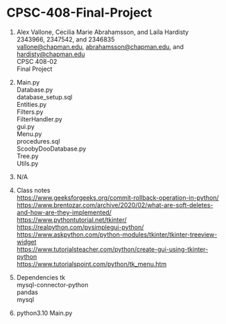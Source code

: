 # CPSC-408-Final-Project
1. Alex Vallone, Cecilia Marie Abrahamsson, and Laila Hardisty  
   2343966, 2347542, and 2346835  
   vallone@chapman.edu, abrahamsson@chapman.edu, and hardisty@chapman.edu  
   CPSC 408-02  
   Final Project  
   
2. Main.py  
   Database.py  
   database_setup.sql   
   Entities.py  
   Filters.py  
   FilterHandler.py  
   gui.py  
   Menu.py  
   procedures.sql  
   ScoobyDooDatabase.py  
   Tree.py  
   Utils.py  
   
3. N/A

4. Class notes  
   https://www.geeksforgeeks.org/commit-rollback-operation-in-python/  
   https://www.brentozar.com/archive/2020/02/what-are-soft-deletes-and-how-are-they-implemented/  
   https://www.pythontutorial.net/tkinter/  
   https://realpython.com/pysimplegui-python/  
   https://www.askpython.com/python-modules/tkinter/tkinter-treeview-widget  
   https://www.tutorialsteacher.com/python/create-gui-using-tkinter-python  
   https://www.tutorialspoint.com/python/tk_menu.htm  
   
   
5. Dependencies
   tk  
   mysql-connector-python  
   pandas  
   mysql  
   
6. python3.10 Main.py
    
